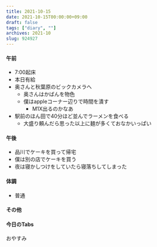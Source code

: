 ```yaml
---
title: 2021-10-15
date: 2021-10-15T00:00:00+09:00
draft: false
tags: ["diary", ""]
archives: 2021-10
slug: 924927
---
```

#### 午前
- 7:00起床
- 本日有給
- 奥さんと秋葉原のビックカメラへ
  - 奥さんはかばんを物色
  - 僕はappleコーナー辺りで時間を潰す
    - M1X出るのかなあ
- 駅前のほん田で40分ほど並んでラーメンを食べる
  - 大盛り頼んだら思った以上に麺が多くておなかいっぱい
#### 午後
- 品川でケーキを買って帰宅
- 僕は別の店でケーキを買う
- 夜は寝かしつけをしていたら寝落ちしてしまった
#### 体調
- 普通
#### その他
#### 今日のTabs
おやすみ